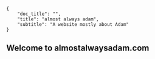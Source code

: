```metadata
{ 
    "doc_title": "",
    "title": "almost always adam",
    "subtitle": "A website mostly about Adam"
}
```
## Welcome to almostalwaysadam.com